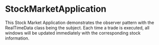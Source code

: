 # StockMarketApplication
This Stock Market Application demonstrates the observer pattern with the RealTimeData class being the subject. Each time a trade is executed, all windows will be updated immediately with the corresponding stock information.
